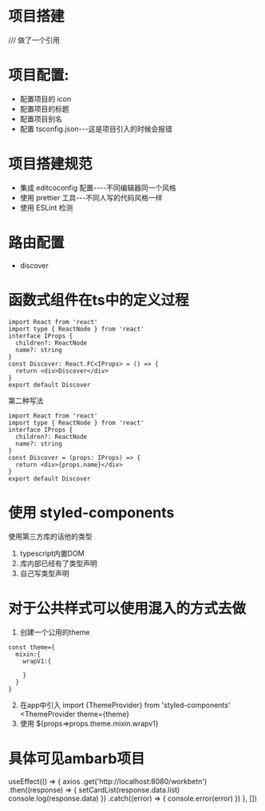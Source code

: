 # 项目搭建

/// <reference types="react-scripts" /> 做了一个引用

# 项目配置:

- 配置项目的 icon
- 配置项目的标题
- 配置项目别名
- 配置 tsconfig.json---这是项目引入的时候会报错

# 项目搭建规范

- 集成 editcoconfig 配置----不同编辑器同一个风格
- 使用 prettier 工具---不同人写的代码风格一样
- 使用 ESLint 检测

# 路由配置

- discover

# 函数式组件在ts中的定义过程

```tsx
import React from 'react'
import type { ReactNode } from 'react'
interface IProps {
  children?: ReactNode
  name?: string
}
const Discover: React.FC<IProps> = () => {
  return <div>Discover</div>
}
export default Discover
```

第二种写法

```tsx
import React from 'react'
import type { ReactNode } from 'react'
interface IProps {
  children?: ReactNode
  name?: string
}
const Discover = (props: IProps) => {
  return <div>{props.name}</div>
}
export default Discover
```

# 使用 styled-components

使用第三方库的话他的类型

1. typescript内置DOM
2. 库内部已经有了类型声明
3. 自己写类型声明

# 对于公共样式可以使用混入的方式去做

1. 创建一个公用的theme

```
const theme={
  mixin:{
    wrapV1:{

    }
  }
}
```

2. 在app中引入
   import {ThemeProvider} from 'styled-components'
   <ThemeProvider theme={theme}
3. 使用
   ${props=>props.theme.mixin.wrapv1}

# 具体可见ambarb项目

useEffect(() => {
axios
.get('http://localhost:8080/workbetn')
.then((response) => {
setCardList(response.data.list)
console.log(response.data)
})
.catch((error) => {
console.error(error)
})
}, [])
